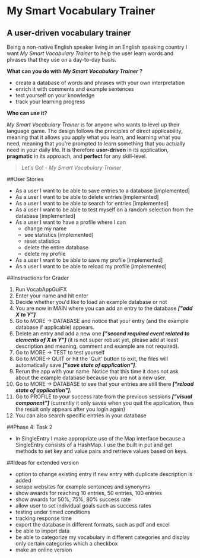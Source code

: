 # My Smart Vocabulary Trainer

## A user-driven vocabulary trainer


Being a non-native English speaker living in an English speaking
country I want *My Smart Vocabulary Trainer* to help the user learn words and phrases that they use on a day-to-day basis.
  
**What can you do with** ***My Smart Vocabulary Trainer*** **?**
-  create a database of words and phrases with your own interpretation  
-  enrich it with comments and example sentences
-  test yourself on your knowledge 
-  track your learning progress 

**Who can use it?**

*My Smart Vocabulary Trainer* is for anyone who wants to level up their 
language game. The design follows the principles of direct applicability, meaning that it allows you apply what you learn, and
learning what you need, meaning that you're prompted to learn something that you actually need in your daily life.
It is therefore **user-driven** in its application, **pragmatic** in its approach, and **perfect** for any skill-level.

> Let's Go! - *My Smart Vocabulary Trainer*
 
##User Stories
- As a user I want to be able to save entries to a database [implemented]
- As a user I want to be able to delete entries [implemented]
- As a user I want to be able to search for entries [implemented]
- As a user I want to be able to test myself on a random selection from the database [implemented]
- As a user I want to have a profile where I can 
    - change my name
    - see statistics [implemented]
    - reset statistics
    - delete the entire database
    - delete my profile
 - As a user I want to be able to save my profile [implemented]
 - As a user I want to be able to reload my profile [implemented]
 
 ##Instructions for Grader
 1) Run VocabAppGuiFX
 2) Enter your name and hit enter
 3) Decide whether you'd like to load an example database or not
 4) You are now in MAIN where you can add an entry to the database ***["add X to Y"]***
 5) Go to MORE -> DATABASE and notice that your entry (and the example database if applicable) appears.
 6) Delete an entry and add a new one ***["second required event related to elements of X in Y"]***
 (it is not super robust yet, please add at least description and meaning, comment and example are not required).
 7) Go to MORE -> TEST to test yourself
 8) Go to MORE-> QUIT or hit the 'Quit' button to exit, the files will automatically 
 save ***["save state of application"]***.
 9) Rerun the app with your name. Notice that this time it does not ask about the example database because you are not
 a new user.
 10) Go to MORE -> DATABASE to see that your entries are still there ***["reload state of application"]***.
 11) Go to PROFILE to your success rate from the previous sessions ***["visual component"]*** (currently it only saves when
 you quit the application, thus the result only appears after you login again)
12) You can also search specific entries in your database

##Phase 4: Task 2
- In SingleEntry I make appropriate use of the Map interface because a SingleEntry consists of a HashMap. I use the
built in put and get methods to set key and value pairs and retrieve values based on keys.


##Ideas for extended version
- option to change existing entry if new entry with duplicate description is added
- scrape websites for example sentences and synonyms
- show awards for reaching 10 entries, 50 entries, 100 entries
- show awards for 50%, 75%, 80% success rate
- allow user to set individual goals such as success rates
- testing under timed conditions
- tracking response time 
- export the database in different formats, such as pdf and excel
- be able to import data
- be able to categorize my vocabulary in different categories and display only certain categories which a checkbox
- make an online version